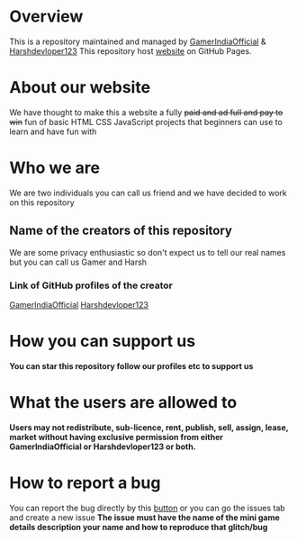 # Overview
This is a repository maintained and managed by [GamerIndiaOfficial](https://github.com/GamerIndiaOfficial) & [Harshdevloper123](https://github.com/HarshDevloper123) 
This repository host [website](https://gamerindiaofficial.github.io/All-Projects/) on GitHub Pages.
# About our website 
We have thought to make this a website a fully ~~paid and ad full and pay to win~~ fun of basic HTML CSS JavaScript projects that beginners can use to learn and have fun with
# Who we are 
We are two individuals you can call us friend and we have decided to work on this repository
## Name of the creators of this repository
We are some privacy enthusiastic so don't expect us to tell our real names but you can call us Gamer and Harsh
### Link of GitHub profiles of the creator
[GamerIndiaOfficial](https://github.com/GamerIndiaOfficial)
[Harshdevloper123](https://github.com/Harshdevloper123)
# How you can support us 
**You can star this repository follow our profiles etc to support us**
# What the users are allowed to
**Users may not redistribute, sub-licence, rent, publish, sell, assign, lease, market without having exclusive permission from either GamerIndiaOfficial or Harshdevloper123 or both.**
# How to report a bug
You can report the bug directly by this [button](https://github.com/GamerIndiaOfficial/All-Projects/issues/new/choose) or you can go the issues tab and create a new issue **The issue must have the name of the mini game details description your name and how to reproduce that glitch/bug**
